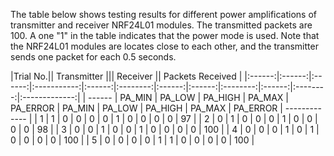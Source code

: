 The table below shows testing results for different power amplifications of transmitter and receiver NRF24L01 modules. The transmitted packets are 100. A one "1" in the table indicates that the power mode is used.
Note that the NRF24L01 modules are locates close to each other, and the transmitter sends one packet for each 0.5 seconds.

|Trial No.||                 Transmitter                   |||                 Receiver                   || Packets Received |
|:------:|:------:|:------:|:-----------:|:------:|:--------:|:------:|:------:|:--------:|:------:|:--------:|:-------------:|
| ------ | PA_MIN | PA_LOW |   PA_HIGH   | PA_MAX | PA_ERROR | PA_MIN | PA_LOW |  PA_HIGH | PA_MAX | PA_ERROR | ------------- |
|    1   |    1   |    0   |      0      |    0   |     0    |    1   |    0   |     0    |    0   |     0    |        97        |
|    2   |    0   |    1   |      0      |    0   |     0    |    1   |    0   |     0    |    0   |     0    |        98        |
|    3   |    0   |    0   |      1      |    0   |     0    |    1   |    0   |     0    |    0   |     0    |        100       |
|    4   |    0   |    0   |      0      |    1   |     0    |    1   |    0   |     0    |    0   |     0    |        100       |
|    5   |    0   |    0   |      0      |    0   |     1    |    1   |    0   |     0    |    0   |     0    |        100       |
